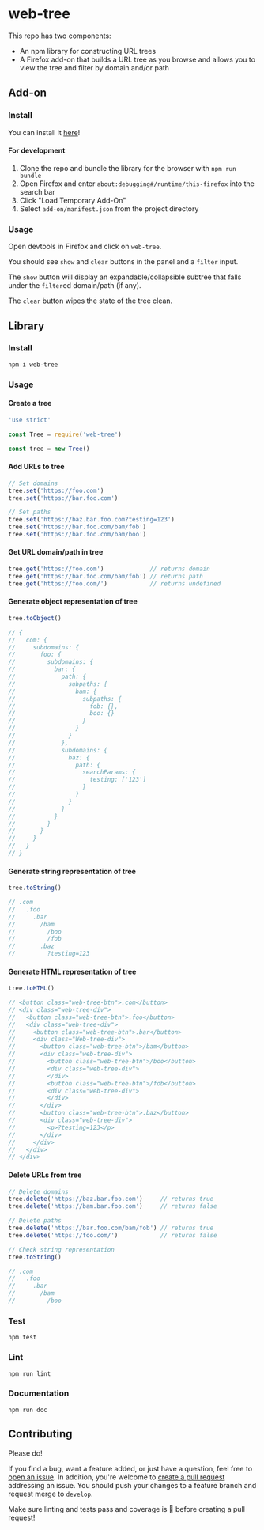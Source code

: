 # web-tree

This repo has two components:
- An npm library for constructing URL trees
- A Firefox add-on that builds a URL tree as you browse and allows you to view the tree and filter by domain and/or path

## Add-on

### Install

You can install it [here](https://addons.mozilla.org/en-US/firefox/addon/web-tree)!

#### For development

1. Clone the repo and bundle the library for the browser with `npm run bundle`
1. Open Firefox and enter `about:debugging#/runtime/this-firefox` into the search bar
1. Click "Load Temporary Add-On"
1. Select `add-on/manifest.json` from the project directory

### Usage

Open devtools in Firefox and click on `web-tree`.

You should see `show` and `clear` buttons in the panel and a `filter` input.

The `show` button will display an expandable/collapsible subtree that falls under the `filter`ed domain/path (if any).

The `clear` button wipes the state of the tree clean.

## Library

### Install

`npm i web-tree`

### Usage

#### Create a tree

```js
'use strict'

const Tree = require('web-tree')

const tree = new Tree()
```

#### Add URLs to tree

```js
// Set domains
tree.set('https://foo.com')
tree.set('https://bar.foo.com')

// Set paths
tree.set('https://baz.bar.foo.com?testing=123')
tree.set('https://bar.foo.com/bam/fob')
tree.set('https://bar.foo.com/bam/boo')
```

#### Get URL domain/path in tree

```js
tree.get('https://foo.com')             // returns domain
tree.get('https://bar.foo.com/bam/fob') // returns path
tree.get('https://foo.com/')            // returns undefined
```

#### Generate object representation of tree

```js
tree.toObject()

// {
//   com: {
//     subdomains: {
//       foo: {
//         subdomains: {
//           bar: {
//             path: {
//               subpaths: {
//                 bam: {
//                   subpaths: {
//                     fob: {},
//                     boo: {}
//                   }
//                 }
//               }
//             },
//             subdomains: {
//               baz: {
//                 path: {
//                   searchParams: {
//                     testing: ['123']
//                   }
//                 }
//               }
//             }
//           }
//         }
//       }
//     }
//   }
// }
```

#### Generate string representation of tree

```js
tree.toString()

// .com
//   .foo
//     .bar
//       /bam
//         /boo
//         /fob
//       .baz
//         ?testing=123
```

#### Generate HTML representation of tree

```js
tree.toHTML()

// <button class="web-tree-btn">.com</button>
// <div class="web-tree-div">
//   <button class="web-tree-btn">.foo</button>
//   <div class="web-tree-div">
//     <button class="web-tree-btn">.bar</button>
//     <div class="Web-tree-div">
//       <button class="web-tree-btn">/bam</button>
//       <div class="web-tree-div">
//         <button class="web-tree-btn">/boo</button>
//         <div class="web-tree-div">
//         </div>
//         <button class="web-tree-btn">/fob</button>
//         <div class="web-tree-div">
//         </div>
//       </div>
//       <button class="web-tree-btn">.baz</button>
//       <div class="web-tree-div">
//         <p>?testing=123</p>
//       </div>
//     </div>
//   </div>
// </div>
```

#### Delete URLs from tree

```js
// Delete domains
tree.delete('https://baz.bar.foo.com')     // returns true
tree.delete('https://bam.bar.foo.com')     // returns false

// Delete paths
tree.delete('https://bar.foo.com/bam/fob') // returns true
tree.delete('https://foo.com/')            // returns false

// Check string representation
tree.toString()

// .com
//   .foo
//     .bar
//       /bam
//         /boo
```

### Test

`npm test`

### Lint

`npm run lint`

### Documentation

`npm run doc`

## Contributing

Please do!

If you find a bug, want a feature added, or just have a question, feel free to [open an issue](https://github.com/zbo14/web-tree/issues/new). In addition, you're welcome to [create a pull request](https://github.com/zbo14/web-tree/compare/develop...) addressing an issue. You should push your changes to a feature branch and request merge to `develop`.

Make sure linting and tests pass and coverage is 💯 before creating a pull request!
